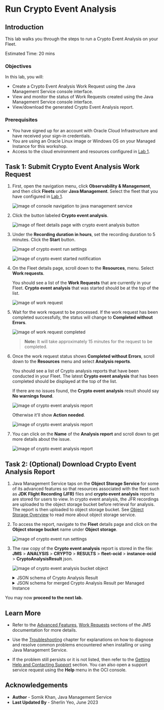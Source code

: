 # Run Crypto Event Analysis

## Introduction

This lab walks you through the steps to run a Crypto Event Analysis on your Fleet.

Estimated Time: 20 mins

### Objectives

In this lab, you will:

* Create a Crypto Event Analysis Work Request using the Java Management Service console interface.
* View and monitor the status of Work Requests created using the Java Management Service console interface.
* View/download the generated Crypto Event Analysis report.



### Prerequisites

* You have signed up for an account with Oracle Cloud Infrastructure and have received your sign-in credentials.
* You are using an Oracle Linux image or Windows OS on your Managed Instance for this workshop.
* Access to the cloud environment and resources configured in [Lab 1](?lab=set-up-and-enable-advanced-features-on-java-management-service).

## Task 1: Submit Crypto Event Analysis Work Request

1. First, open the navigation menu, click **Observability & Management**, and then click **Fleets** under **Java Management**. Select the fleet that you have configured in [Lab 1](?lab=set-up-and-enable-advanced-features-on-java-management-service).
  
    ![image of console navigation to java management service](images/console-navigation-jms-fleet.png)

2. Click the button labeled **Crypto event analysis**.
  
    ![image of fleet details page with crypto event analysis button](images/fleet-crypto-button.png)

3. Under the **Recording duration in hours**, set the recording duration to 5 minutes. Click the **Start** button.
  
    ![image of crypto event run settings](images/crypto-run-duration.png)

    ![image of crypto event started notification](images/crypto-work-request-started-notification.png)

4. On the Fleet details page, scroll down to the **Resources**, menu. Select **Work requests**.

    You should see a list of the **Work Requests** that are currently in your Fleet. **Crypto event analysis** that was started should be at the top of the list.
  
    ![image of work request](images/crypto-work-request-started.png)

5. Wait for the work request to be processed. If the work request has been completed successfully, the status will change to **Completed without Errors**.
  
    ![image of work request completed](images/crypto-work-request-completed.png)

    >**Note:** It will take approximately 15 minutes for the request to be completed.

6. Once the work request status shows **Completed without Errors**, scroll down to the **Resources** menu and select **Analysis reports**. 

    You should see a list of Crypto analysis reports that have been conducted in your Fleet. The latest **Crypto event analysis** that has been completed should be displayed at the top of the list.

    If there are no issues found, the **Crypto event analysis** result should say **No warnings found**. 
  
    ![image of crypto event analysis report](images/crypto-result-final1.png)

    Otherwise it'll show **Action needed**.

    ![image of crypto event analysis report](images/crypto-result-final2.png)

7. You can click on the **Name** of the **Analysis report** and scroll down to get more details about the issue.

    ![image of crypto event analysis report](images/crypto-result-final-details.png)


## Task 2: (Optional) Download Crypto Event Analysis Report

1. Java Management Service taps on the **Object Storage Service** for some of its advanced features so that resources associated with the fleet such as **JDK Flight Recording (JFR)** files and **crypto event analysis** reports are stored for users to view. 
   In crypto event analysis, the JFR recordings are uploaded to the object storage bucket before retrieval for analysis. The report is then uploaded to object storage bucket.
   See [Object Storage Overview]( https://docs.oracle.com/en-us/iaas/Content/Object/Concepts/objectstorageoverview.htm) to read more about object storage service.

2. To access the report, navigate to the **Fleet** details page and click on the **Object storage bucket** name under **Object storage**.

    ![image of crypto event run settings](images/fleet-bucket-link.png)

2. The raw copy of the **Crypto event analysis** report is stored in the file: **JMS** > **ANALYSIS** > **CRYPTO** > **RESULTS** > **fleet-ocid** > **instance-ocid** > **CryptoAnalysisResult** json.
  
    ![image of crypto event analysis bucket object](images/crypto-result-download.png)

    <details>
      <summary>JSON schema of Crypto Analysis Result</summary>

      ```javascript
      {
        timeAnalyzed: date-time,
        cryptoRoadmapVersion: string,
        jvmVendor: string,
        jvmVersion: string,
        jvmDistribution: string,
        applicationName: string,
        applicationCommand: string,
        events: [
          {
            eventType: string,
            occurrences: int32,
            fields: [
              {
                key: string,
                value: string
              }
            ],
            findings: [
              {
                detectorName: string,
                detectorCategory: string,
                severity: string,
                detailsLink: url
              }
            ]
          }
        ]
      }
      ```
    </details>

    <details>
      <summary>JSON schema for merged Crypto Analysis Result per Managed Instance</summary>

      ```javascript
      {
        timeAnalyzed: date-time,
        cryptoRoadmapVersion: string,
        managedInstanceOcid: OCID,
        managedInstanceName: string,
        applications: [{
          name: string,
          command: string,
          events: [{
            eventType: string,
            occurrences: int32,
            fields: [{
              key: string,
              value: string
            }],
            findings: [{
              detectorName: string,
              detectorCategory: string,
              severity: string,
              detailsLink: url
            }]
          }]
        }]
      }
      ```
    </details>



You may now **proceed to the next lab.**

## Learn More
 * Refer to the [Advanced Features](https://docs.oracle.com/en-us/iaas/jms/doc/advanced-features.html), [Work Requests](https://docs.oracle.com/en-us/iaas/jms/doc/using-java-management-service.html#GUID-77AEEBC0-93A5-4E99-96D6-BEE0FEE4539F) sections of the JMS documentation for more details.

 * Use the [Troubleshooting](https://docs.oracle.com/en-us/iaas/jms/doc/troubleshooting.html#GUID-2D613C72-10F3-4905-A306-4F2673FB1CD3) chapter for explanations on how to diagnose and resolve common problems encountered when installing or using Java Management Service.

 * If the problem still persists or it is not listed, then refer to the [Getting Help and Contacting Support](https://docs.oracle.com/en-us/iaas/Content/GSG/Tasks/contactingsupport.htm) section. You can also open a support service request using the **Help** menu in the OCI console.

## Acknowledgements

* **Author** - Somik Khan, Java Management Service
* **Last Updated By** - Sherlin Yeo, June 2023
